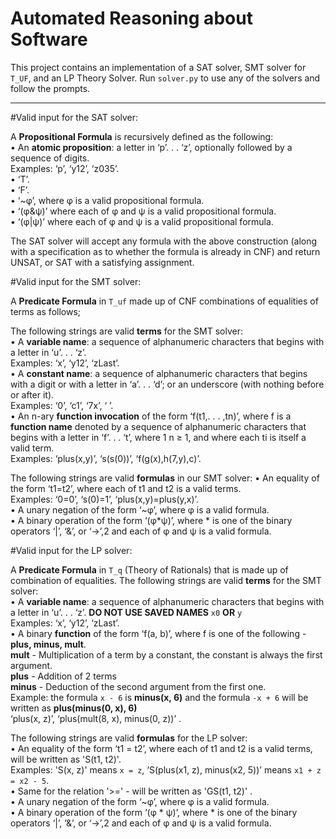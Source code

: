 # Automated Reasoning about Software #

This project contains an implementation of a SAT solver, SMT solver for `T_UF`, and an LP Theory Solver. Run 
`solver.py` to use any of the solvers and follow the prompts.

***
#Valid input for the SAT solver:

A  **Propositional Formula** is recursively defined as the following:<br/>
• An **atomic proposition**: a letter in ‘p’. . . ‘z’, optionally followed by a sequence of
digits.<br/>
Examples: ‘p’, ‘y12’, ‘z035’.<br/>
• ‘T’.<br/>
• ‘F’.<br/>
• ‘~φ’, where φ is a valid propositional formula.<br/>
• ‘(φ&ψ)’ where each of φ and ψ is a valid propositional formula.<br/>
• ‘(φ|ψ)’ where each of φ and ψ is a valid propositional formula.<br/>

The SAT solver will accept any formula with the above construction 
(along with a specification as to whether the formula is already in CNF) and return UNSAT, or SAT with a satisfying assignment.<br/>

#Valid input for the SMT solver:

A  **Predicate Formula** in `T_uf` made up of CNF combinations of equalities of terms as follows;

 The following strings are valid **terms** for the SMT solver:<br/>
• A **variable name**: a sequence of alphanumeric characters that begins with a letter
in ‘u’. . . ‘z’.<br/>
Examples: ‘x’, ‘y12’, ‘zLast’.<br/>
• A **constant name**: a sequence of alphanumeric characters that begins with a digit
or with a letter in ‘a’. . . ‘d’; or an underscore (with nothing before or after it).<br/>
Examples: ‘0’, ‘c1’, ‘7x’, ‘ ’.<br/>
• An n-ary **function invocation** of the form ‘f(t1,. . . ,tn)’, where f is a **function
name** denoted by a sequence of alphanumeric characters that begins with a letter
in ‘f’. . . ‘t’, where 1 n ≥ 1, and where each ti
is itself a valid term.<br/>
Examples: ‘plus(x,y)’, ‘s(s(0))’, ‘f(g(x),h(7,y),c)’.<br/>

The following strings are valid **formulas** in our SMT solver:
• An equality of the form ‘t1=t2’, where each of t1 and t2 is a valid terms.<br/>
Examples: ‘0=0’, ‘s(0)=1’, ‘plus(x,y)=plus(y,x)’.<br/>
• A unary negation of the form ‘~φ’, where φ is a valid formula.<br/>
• A binary operation of the form ‘(φ*ψ)’, where * is one of the binary operators
‘|’, ‘&’, or ‘→’,2 and each of φ and ψ is a valid formula.<br/>

#Valid input for the LP solver:

A  **Predicate Formula** in `T_q` (Theory of Rationals) that is made up of combination of equalities.
 The following strings are valid **terms** for the SMT solver:<br/>
• A **variable name**: a sequence of alphanumeric characters that begins with a letter
in ‘u’. . . ‘z’. **DO NOT USE SAVED NAMES** `x0` **OR** `y`<br/>
Examples: ‘x’, ‘y12’, ‘zLast’.<br/>
• A binary **function** of the form ‘f(a, b)’, where f is one of the following - 
 **plus, minus, mult**.<br/>
**mult** - Multiplication of a term by a constant, the constant is always the first argument. <br/> 
**plus** - Addition of 2 terms <br/>
**minus** - Deduction of the second argument from the first one. <br/>
Example: the formula  `x - 6` is **minus(x, 6)** and the formula `-x + 6` will be written as **plus(minus(0, x), 6)**<br/>
‘plus(x, z)’, ‘plus(mult(8, x), minus(0, z))’ .<br/>

The following strings are valid **formulas** for the LP solver: <br/>
• An equality of the form ‘t1 = t2’, where each of t1 and t2 is a valid terms, will be written as 'S(t1, t2)'.<br/>
Examples: 'S(x, z)' means `x = z`, ‘S(plus(x1, z), minus(x2, 5))’ means `x1 + z = x2 - 5`.<br/>
• Same for the relation '>=' - will be written as 'GS(t1, t2)' .<br/>
• A unary negation of the form ‘~φ’, where φ is a valid formula.<br/>
• A binary operation of the form ‘(φ * ψ)’, where * is one of the binary operators
‘|’, ‘&’, or ‘→’,2 and each of φ and ψ is a valid formula.<br/>
